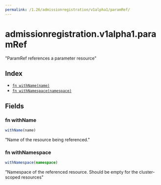 ```yaml
---
permalink: /1.26/admissionregistration/v1alpha1/paramRef/
---
```


# admissionregistration.v1alpha1.paramRef

"ParamRef references a parameter resource"

## Index

* [`fn withName(name)`](#fn-withname)
* [`fn withNamespace(namespace)`](#fn-withnamespace)

## Fields

### fn withName

```ts
withName(name)
```

"Name of the resource being referenced."

### fn withNamespace

```ts
withNamespace(namespace)
```

"Namespace of the referenced resource. Should be empty for the cluster-scoped resources"